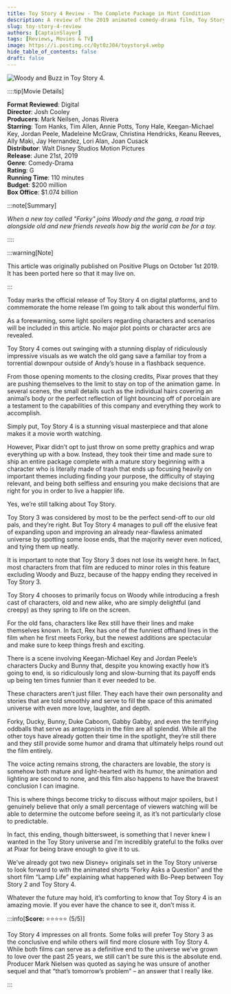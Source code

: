 ```yaml
---
title: Toy Story 4 Review - The Complete Package in Mint Condition
description: A review of the 2019 animated comedy-drama film, Toy Story 4.
slug: toy-story-4-review
authors: [CaptainSlayer]
tags: [Reviews, Movies & TV]
image: https://i.postimg.cc/0yt0zJ04/toystory4.webp
hide_table_of_contents: false
draft: false
---
```


![Woody and Buzz in Toy Story 4.](https://i.postimg.cc/0yt0zJ04/toystory4.webp)

<!-- truncate -->

::::tip[Movie Details]

**Format Reviewed**: Digital  
**Director**: Josh Cooley  
**Producers**: Mark Neilsen, Jonas Rivera  
**Starring**: Tom Hanks, Tim Allen, Annie Potts, Tony Hale, Keegan-Michael Key, Jordan Peele, Madeleine McGraw, Christina Hendricks, Keanu Reeves, Ally Maki, Jay Hernandez, Lori Alan, Joan Cusack  
**Distributor**: Walt Disney Studios Motion Pictures  
**Release**: June 21st, 2019  
**Genre**: Comedy-Drama  
**Rating**: G  
**Running Time**: 110 minutes  
**Budget**: $200 million  
**Box Office**: $1.074 billion  


:::note[Summary]

*When a new toy called "Forky" joins Woody and the gang, a road trip alongside old and new friends reveals how big the world can be for a toy.*

::::

:::warning[Note]

This article was originally published on Positive Plugs on October 1st 2019. It has been ported here so that it may live on.

:::

Today marks the official release of Toy Story 4 on digital platforms, and to commemorate the home release I’m going to talk about this wonderful film.

As a forewarning, some light spoilers regarding characters and scenarios will be included in this article. No major plot points or character arcs are revealed.

Toy Story 4 comes out swinging with a stunning display of ridiculously impressive visuals as we watch the old gang save a familiar toy from a torrential downpour outside of Andy’s house in a flashback sequence.

From those opening moments to the closing credits, Pixar proves that they are pushing themselves to the limit to stay on top of the animation game. In several scenes, the small details such as the individual hairs covering an animal’s body or the perfect reflection of light bouncing off of porcelain are a testament to the capabilities of this company and everything they work to accomplish.

Simply put, Toy Story 4 is a stunning visual masterpiece and that alone makes it a movie worth watching.

However, Pixar didn’t opt to just throw on some pretty graphics and wrap everything up with a bow. Instead, they took their time and made sure to ship an entire package complete with a mature story beginning with a character who is literally made of trash that ends up focusing heavily on important themes including finding your purpose, the difficulty of staying relevant, and being both selfless and ensuring you make decisions that are right for you in order to live a happier life.

Yes, we’re still talking about Toy Story.

Toy Story 3 was considered by most to be the perfect send-off to our old pals, and they’re right. But Toy Story 4 manages to pull off the elusive feat of expanding upon and improving an already near-flawless animated universe by spotting some loose ends, that the majority never even noticed, and tying them up neatly.

It is important to note that Toy Story 3 does not lose its weight here. In fact, most characters from that film are reduced to minor roles in this feature excluding Woody and Buzz, because of the happy ending they received in Toy Story 3.

Toy Story 4 chooses to primarily focus on Woody while introducing a fresh cast of characters, old and new alike, who are simply delightful (and creepy) as they spring to life on the screen.

For the old fans, characters like Rex still have their lines and make themselves known. In fact, Rex has one of the funniest offhand lines in the film when he first meets Forky, but the newest additions are spectacular and make sure to keep things fresh and exciting.

There is a scene involving Keegan-Michael Key and Jordan Peele’s characters Ducky and Bunny that, despite you knowing exactly how it’s going to end, is so ridiculously long and slow-burning that its payoff ends up being ten times funnier than it ever needed to be.

These characters aren’t just filler. They each have their own personality and stories that are told smoothly and serve to fill the space of this animated universe with even more love, laughter, and depth.

Forky, Ducky, Bunny, Duke Caboom, Gabby Gabby, and even the terrifying oddballs that serve as antagonists in the film are all splendid. While all the other toys have already gotten their time in the spotlight, they’re still there and they still provide some humor and drama that ultimately helps round out the film entirely.

The voice acting remains strong, the characters are lovable, the story is somehow both mature and light-hearted with its humor, the animation and lighting are second to none, and this film also happens to have the bravest conclusion I can imagine.

This is where things become tricky to discuss without major spoilers, but I genuinely believe that only a small percentage of viewers watching will be able to determine the outcome before seeing it, as it’s not particularly close to predictable.

In fact, this ending, though bittersweet, is something that I never knew I wanted in the Toy Story universe and I’m incredibly grateful to the folks over at Pixar for being brave enough to give it to us.

We’ve already got two new Disney+ originals set in the Toy Story universe to look forward to with the animated shorts “Forky Asks a Question” and the short film “Lamp Life” explaining what happened with Bo-Peep between Toy Story 2 and Toy Story 4.

Whatever the future may hold, it’s comforting to know that Toy Story 4 is an amazing movie. If you ever have the chance to see it, don’t miss it.

:::info[**Score:** ⭐⭐⭐⭐⭐ (5/5)]

Toy Story 4 impresses on all fronts. Some folks will prefer Toy Story 3 as the conclusive end while others will find more closure with Toy Story 4. While both films can serve as a definitive end to the universe we’ve grown to love over the past 25 years, we still can’t be sure this is the absolute end. Producer Mark Nielsen was quoted as saying he was unsure of another sequel and that “that’s tomorrow’s problem” – an answer that I really like. 

:::

